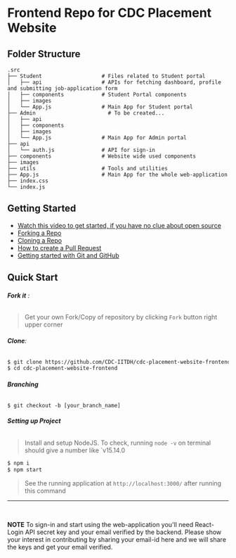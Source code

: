 # Frontend Repo for CDC Placement Website

## Folder Structure

    .src
    ├── Student                   # Files related to Student portal
    │   ├── api                   # APIs for fetching dashboard, profile and submitting job-application form
    │   ├── components            # Student Portal components
    │   ├── images 
    │   └── App.js                # Main App for Student portal
    ├── Admin                       # To be created...
    │   ├── api                   
    │   ├── components           
    │   ├── images 
    │   └── App.js                # Main App for Admin portal
    ├── api
    │   └── auth.js               # API for sign-in
    ├── components                # Website wide used components
    ├── images                    
    ├── utils                     # Tools and utilities
    ├── App.js                    # Main App for the whole web-application
    ├── index.css
    └── index.js
    
## Getting Started
- [Watch this video to get started, if you have no clue about open source](https://youtu.be/SL5KKdmvJ1U)
- [Forking a Repo](https://help.github.com/en/github/getting-started-with-github/fork-a-repo)
- [Cloning a Repo](https://help.github.com/en/desktop/contributing-to-projects/creating-a-pull-request)
- [How to create a Pull Request](https://opensource.com/article/19/7/create-pull-request-github)
- [Getting started with Git and GitHub](https://towardsdatascience.com/getting-started-with-git-and-github-6fcd0f2d4ac6)

## Quick Start
###### **Fork it** :
> Get your own Fork/Copy of repository by clicking `Fork` button right upper corner

###### **Clone**:
```sh
$ git clone https://github.com/CDC-IITDH/cdc-placement-website-frontend.git
$ cd cdc-placement-website-frontend
```

###### **Branching**
```
$ git checkout -b [your_branch_name]
```

###### **Setting up Project**
> Install and setup NodeJS. To check, running `node -v` on terminal should give a number like `v15.14.0
```sh
$ npm i
$ npm start
```
> See the running application at `http://localhost:3000/` after running this command

<hr>
<br>

**NOTE** 
To sign-in and start using the web-application you'll need React-Login API secret key and your email verified by the backend.
Please show your interest in contributing by sharing your email-id here and we will share the keys and get your email verified.


